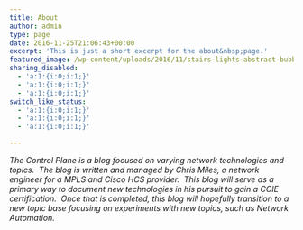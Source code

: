 ```yaml
---
title: About
author: admin
type: page
date: 2016-11-25T21:06:43+00:00
excerpt: 'This is just a short excerpt for the about&nbsp;page.'
featured_image: /wp-content/uploads/2016/11/stairs-lights-abstract-bubbles1.jpg
sharing_disabled:
  - 'a:1:{i:0;i:1;}'
  - 'a:1:{i:0;i:1;}'
  - 'a:1:{i:0;i:1;}'
switch_like_status:
  - 'a:1:{i:0;i:1;}'
  - 'a:1:{i:0;i:1;}'
  - 'a:1:{i:0;i:1;}'

---
```

_The Control Plane is a blog&nbsp;focused on varying network technologies and topics. &nbsp;The blog is written and managed by Chris Miles, a network engineer for a MPLS and Cisco HCS provider. &nbsp;This blog will serve as a primary way to document new technologies in his&nbsp;pursuit to gain a CCIE certification. &nbsp;Once that is completed, this blog will hopefully transition to a new topic base focusing on experiments with new topics, such as Network Automation. &nbsp; &nbsp;_